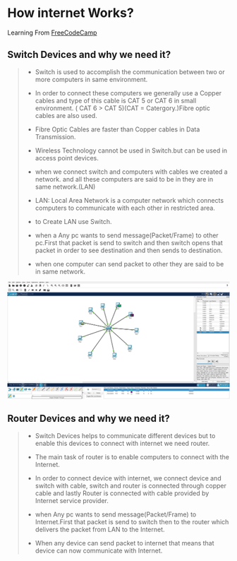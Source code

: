# How internet Works?

Learning From [FreeCodeCamp](https://youtu.be/zN8YNNHcaZc)

## Switch Devices and why we need it?

> - Switch is used to accomplish the communication between two or more computers in same environment.
>
> - In order to connect these computers we generally use a Copper cables and type of this cable is CAT 5
>   or CAT 6 in small environment. ( CAT 6 > CAT 5)(CAT = Catergory.)Fibre optic cables are also used.
>
> - Fibre Optic Cables are faster than Copper cables in Data Transmission.
>
> - Wireless Technology cannot be used in Switch.but can be used in access point devices.
>
> - when we connect switch and computers with cables we created a network. and all these computers are said to be in they are in same network.(LAN)
>
> - LAN: Local Area Network is a computer network which connects computers to communicate with each other in restricted area.
>
> - to Create LAN use Switch.
>
> - when a Any pc wants to send message(Packet/Frame) to other pc.First that packet is send to switch and then switch opens that packet in order to see destination
>   and then sends to destination.
>
> - when one computer can send packet to other they are said to be in same network.

![Made in Cisco Packet Tracer](../img/LAN.png "Local Area Network")

## Router Devices and why we need it?

> - Switch Devices helps to communicate different devices but to enable this devices to connect with internet we need router.
>
> - The main task of router is to enable computers to connect with the Internet.
>
> - In order to connect device with internet, we connect device and switch with cable, switch and router is connected through copper cable and lastly Router is
>   connected with cable provided by Internet service provider.
>
> - when Any pc wants to send message(Packet/Frame) to Internet.First that packet is send to switch then to the router which delivers the packet from LAN
>   to the Internet.
>
> - When any device can send packet to internet that means that device can now communicate with Internet.
